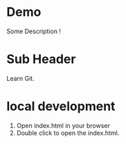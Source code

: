 # Demo


Some Description !

# Sub Header

Learn Git.

# local development
1. Open index.html in your browser
2. Double click to open the index.html.